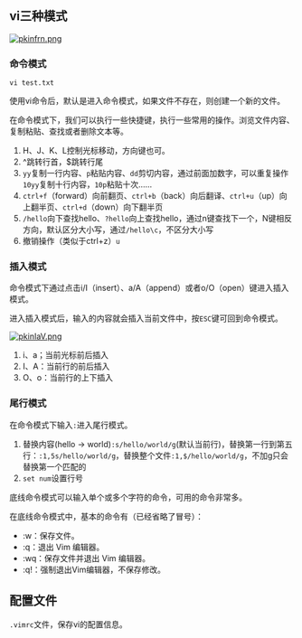 ## vi三种模式
[![pkinfrn.png](https://s21.ax1x.com/2024/04/27/pkinfrn.png)](https://imgse.com/i/pkinfrn)

### 命令模式
```shell
vi test.txt
```
使用vi命令后，默认是进入命令模式，如果文件不存在，则创建一个新的文件。

在命令模式下，我们可以执行一些快捷键，执行一些常用的操作。浏览文件内容、复制粘贴、查找或者删除文本等。

1. H、J、K、L控制光标移动，方向键也可。
2. ^跳转行首，$跳转行尾
3. `yy`复制一行内容、`p`粘贴内容、`dd`剪切内容，通过前面加数字，可以重复操作`10yy`复制十行内容，`10p`粘贴十次……
4. `ctrl+f`（forward）向前翻页、`ctrl+b`（back）向后翻译、`ctrl+u`（up）向上翻半页、`ctrl+d`（down）向下翻半页
5. `/hello`向下查找hello、`?hello`向上查找hello，通过n键查找下一个，N键相反方向，默认区分大小写，通过`/hello\c`，不区分大小写
6. 撤销操作（类似于ctrl+z）`u`
### 插入模式
命令模式下通过点击i/I（insert）、a/A（append）或者o/O（open）键进入插入模式。

进入插入模式后，输入的内容就会插入当前文件中，按`ESC`键可回到命令模式。

[![pkinIaV.png](https://s21.ax1x.com/2024/04/27/pkinIaV.png)](https://imgse.com/i/pkinIaV)

1. i、a；当前光标前后插入
2. I、A：当前行的前后插入
3. O、o：当前行的上下插入
### 尾行模式
在命令模式下输入`:`进入尾行模式。

1. 替换内容(hello -> world)`:s/hello/world/g`(默认当前行)，替换第一行到第五行：`:1,5s/hello/world/g`，替换整个文件`:1,$/hello/world/g`，不加g只会替换第一个匹配的
2. `set num`设置行号

底线命令模式可以输入单个或多个字符的命令，可用的命令非常多。

在底线命令模式中，基本的命令有（已经省略了冒号）：

- :w：保存文件。
- :q：退出 Vim 编辑器。
- :wq：保存文件并退出 Vim 编辑器。
- :q!：强制退出Vim编辑器，不保存修改。

## 配置文件
`.vimrc`文件，保存vi的配置信息。